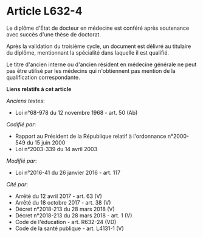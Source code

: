# Article L632-4

Le diplôme d'Etat de docteur en médecine est conféré après soutenance avec succès d'une thèse de doctorat.

Après la validation du troisième cycle, un document est délivré au titulaire du diplôme, mentionnant  la spécialité dans
laquelle il est qualifié.

Le titre d'ancien interne ou d'ancien résident en médecine générale ne peut pas être utilisé par les médecins qui
n'obtiennent pas mention de la qualification correspondante.

**Liens relatifs à cet article**

_Anciens textes_:

  - Loi n°68-978 du 12 novembre 1968 - art. 50 (Ab)

_Codifié par_:

  - Rapport au Président de la République relatif à l'ordonnance n°2000-549 du 15 juin 2000
  - Loi n°2003-339 du 14 avril 2003

_Modifié par_:

  - Loi n°2016-41 du 26 janvier 2016 - art. 117

_Cité par_:

  - Arrêté du 12 avril 2017 - art. 63 (V)
  - Arrêté du 18 octobre 2017 - art. 38 (V)
  - Décret n°2018-213 du 28 mars 2018 (V)
  - Décret n°2018-213 du 28 mars 2018 - art. 1 (V)
  - Code de l'éducation - art. R632-24 (VD)
  - Code de la santé publique - art. L4131-1 (V)

